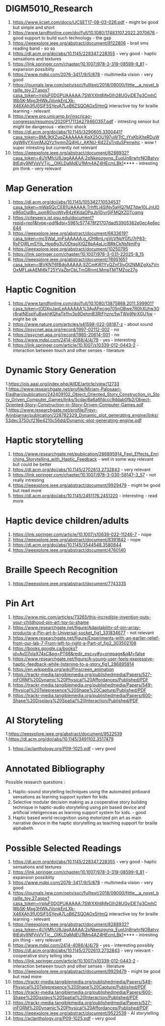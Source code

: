 # DIGM5010_Research
1. https://www.ijcset.com/docs/IJCSET17-08-03-026.pdf - might be good but simple and short
1. https://www.tandfonline.com/doi/full/10.1080/17483107.2022.2070676 - good support to build such technology - the gap
1. https://ieeexplore.ieee.org/abstract/document/8122806 - brail sms reading band - so so
1. https://dl.acm.org/doi/abs/10.1145/228347.228355 - very good - haptic sensations and textures
1. https://link.springer.com/chapter/10.1007/978-3-319-08599-9_81 - expansion possiblity
1. https://www.mdpi.com/2076-3417/9/5/878 - multimedia vision - very good
1. https://journals.lww.com/optvissci/fulltext/2018/09000/fittle__a_novel_braille_toy.27.aspx?casa_token=rrpluF0DGPUAAAAA:7SWXXht8jfeGIh28UGyiDETg3CmhCWb5K-Mxg3HWkJVonkEnLXk-X46XAh3fU0SIF5SYevA7LoB6ZSQOAOx5HmQ interactive toy for braille learning - relevant
1. https://www.prp.unicamp.br/inscricao-congresso/resumos/2020P17113A27946O357.pdf - intresting sensor but might be dangerous - electric shock
1. https://dl.acm.org/doi/abs/10.1145/3290605.3300441?casa_token=8ML9tXZuqZAAAAAA:KqX25OU197uWTtC_tYxKbXIteRDuWdgW6yYXnmMJQYz1iymnZQ4HLr_AKNU-R42ZsTnduSPenwhc - wow ! super intresting but currently not relevant
1. https://ieeexplore.ieee.org/abstract/document/8288932?casa_token=4UVMfcU8JagAAAAA:2pNkepzgynq_EuoUn8rwhrNOBatyv8tEdjv9NfVsVVTjc__OlKLDaMdEU1Mm4AZ4HEcmLBk1**** - intresting pin think - very relevant
# Map Generation
1. https://dl.acm.org/doi/abs/10.1145/1053427.1053453?casa_token=mWaSQcCEB1UAAAAA:TrhffLj4SINv5aHQ7MZ7dw10LJnUDp96qOqIBn_qxmROooWtyR4zKKdaOPqJb10ivr0jFMQXZDTcqmg
2. https://citeseerx.ist.psu.edu/document?repid=rep1&type=pdf&doi=5961c577478f21707dad53905362e0ec4e6ec644
3. https://ieeexplore.ieee.org/abstract/document/6633619?casa_token=mcSWaI_imFsAAAAA:g_iOH8mLrgVcVNpYGfU7rP83-RsFOjRLmSYib_Hpp8g3UODtqgXjQZ8pA4aLiciBRkCkNsNmlFg
4. https://ieeexplore.ieee.org/abstract/document/10250795
5. https://link.springer.com/chapter/10.1007/978-3-031-22025-8_15
6. https://ieeexplore.ieee.org/abstract/document/7695165?casa_token=IBVKNT6fBdgAAAAA:SZCmKjR1YvQZnf3jyOI2NMIZgXs7VnOxMFLakAEMi6kT25YVaZbrCbLTmGRnmLMmpTMTMZoz27g
# Haptic Cognition 
1. https://www.tandfonline.com/doi/full/10.1080/13875868.2011.599901?casa_token=tODXpJaqLeAAAAAA%3AyAPecgg705nGBwe7R0hXUtw3Gr8ratNEppYuBwkhKQhaTkfhv3p9DehmB3RtFhznc5wTWp9NrXGU1jw - might be ok
3. https://www.nature.com/articles/s41598-022-08187-z - about sound
4. https://psycnet.apa.org/record/1997-02112-002 - no
5. https://psycnet.apa.org/record/1985-20614-001 - no
6. https://www.mdpi.com/2414-4088/4/4/79 - yes - interesting
7. https://link.springer.com/article/10.1007/s10339-012-0443-2 - interaction between touch and other senses - literature
# Dynamic Story Generation
1.https://ojs.aaai.org/index.php/AIIDE/article/view/12733
1.https://www.researchgate.net/profile/Mirjam-Palosaari-Eladhari/publication/242409102_Object_Oriented_Story_Construction_in_Story_Driven_Computer_Games/links/5cdac6a6a6fdccc9ddab0fb2/Object-Oriented-Story-Construction-in-Story-Driven-Computer-Games.pdf
1.https://www.researchgate.net/profile/Freyr-Arinbjarnar/publication/228782329_Dynamic_plot_generating_engine/links/53dec3750cf216e4210c56dd/Dynamic-plot-generating-engine.pdf
# Haptic storytelling 
1. https://www.researchgate.net/publication/286895914_Feel_Effects_Enriching_Storytelling_with_Haptic_Feedback - well in some way relevant but could be better
1. https://dl.acm.org/doi/abs/10.1145/2702613.2732843 - very relevant
1. https://link.springer.com/chapter/10.1007/978-3-030-58147-3_57 - not really intresting
1. https://ieeexplore.ieee.org/abstract/document/9929479 - might be good but read more
1. https://dl.acm.org/doi/abs/10.1145/2451176.2451220 - interesting - read more
# Haptic device children/adults
1. https://link.springer.com/article/10.1007/s10639-022-11246-7 - nope
1. https://ieeexplore.ieee.org/abstract/document/8391842 - nope
1. https://dl.acm.org/doi/abs/10.1145/3544548.3580844
1. https://ieeexplore.ieee.org/abstract/document/4760140
# Braille Speech Recognition
1. https://ieeexplore.ieee.org/abstract/document/7743335
# Pin Art
1. https://www.mic.com/articles/73265/this-incredible-invention-puts-your-childhood-pin-art-toy-to-shame
2. https://www.researchgate.net/figure/Adaptability-of-pin-array-products-a-Pin-art-b-Universal-socket_fig1_331834677 - not relevant
3. https://www.researchgate.net/figure/Experiments-with-an-earlier-relief-from-our-lab-7-From-left-to-right-a-Part-of_fig2_303502108
4. https://books.google.ca/books?id=AvD7olaX74sC&pg=PT68&redir_esc=y#v=onepage&q&f=false
5. https://www.researchgate.net/figure/A-young-user-feels-expressive-haptic-feedback-while-listening-to-a-story_fig1_286895914
6. https://en.wikipedia.org/wiki/Pinscreen_animation
7. https://trackr-media.tangiblemedia.org/publishedmedia/Papers/527-inFORM%20Dynamic%20Physical%20Affordances/Published/PDF
8. https://trackr-media.tangiblemedia.org/publishedmedia/Papers/549-Physical%20Telepresence%20Shape%20Capture/Published/PDF
9. https://trackr-media.tangiblemedia.org/publishedmedia/Papers/600-Shape%20Displays%20Spatial%20Interaction/Published/PDF
# AI Storyteling 
1.https://ieeexplore.ieee.org/abstract/document/9522539
1.https://dl.acm.org/doi/abs/10.1145/3491102.3517479
1. https://aclanthology.org/P09-1025.pdf - very good
# Annotated Bibliography
Possible research questions : 
1. Haptic-sound storytelling techniques using the automated pinboard sensations as learning support system for kids.
2. Selective modular decision making as a cooperative story building technique in haptic-audio storytelling using pin based device and artificial inteligenceas as learning support system for kids. - good
3. Haptic based world recognition using motorized pin art as main narrative device in the haptic storytelling as teaching support for braille alphabeth.
# Possible Selected Readings
1. https://dl.acm.org/doi/abs/10.1145/228347.228355 - very good - haptic sensations and textures
2. https://link.springer.com/chapter/10.1007/978-3-319-08599-9_81 - expansion possiblity
3. https://www.mdpi.com/2076-3417/9/5/878 - multimedia vision - very good
4. https://journals.lww.com/optvissci/fulltext/2018/09000/fittle__a_novel_braille_toy.27.aspx?casa_token=rrpluF0DGPUAAAAA:7SWXXht8jfeGIh28UGyiDETg3CmhCWb5K-Mxg3HWkJVonkEnLXk-X46XAh3fU0SIF5SYevA7LoB6ZSQOAOx5HmQ interactive toy for braille learning - relevant
5. https://ieeexplore.ieee.org/abstract/document/8288932?casa_token=4UVMfcU8JagAAAAA:2pNkepzgynq_EuoUn8rwhrNOBatyv8tEdjv9NfVsVVTjc__OlKLDaMdEU1Mm4AZ4HEcmLBk1**** - intresting pin thing - very relevant
6. https://www.mdpi.com/2414-4088/4/4/79 - yes - interesting possibly
7. https://dl.acm.org/doi/abs/10.1145/2702613.2732843 - very relevant - cooperative story telling idea
8. https://link.springer.com/article/10.1007/s10339-012-0443-2 - interaction between touch and other senses - literature
9. https://ieeexplore.ieee.org/abstract/document/9929479 - might be good but read more
1. https://trackr-media.tangiblemedia.org/publishedmedia/Papers/549-Physical%20Telepresence%20Shape%20Capture/Published/PDF
2. https://trackr-media.tangiblemedia.org/publishedmedia/Papers/600-Shape%20Displays%20Spatial%20Interaction/Published/PDF
3. https://trackr-media.tangiblemedia.org/publishedmedia/Papers/527-inFORM%20Dynamic%20Physical%20Affordances/Published/PDF
4. https://ieeexplore.ieee.org/abstract/document/9522539 - AI storytelling
5. https://aclanthology.org/P09-1025.pdf - very good
